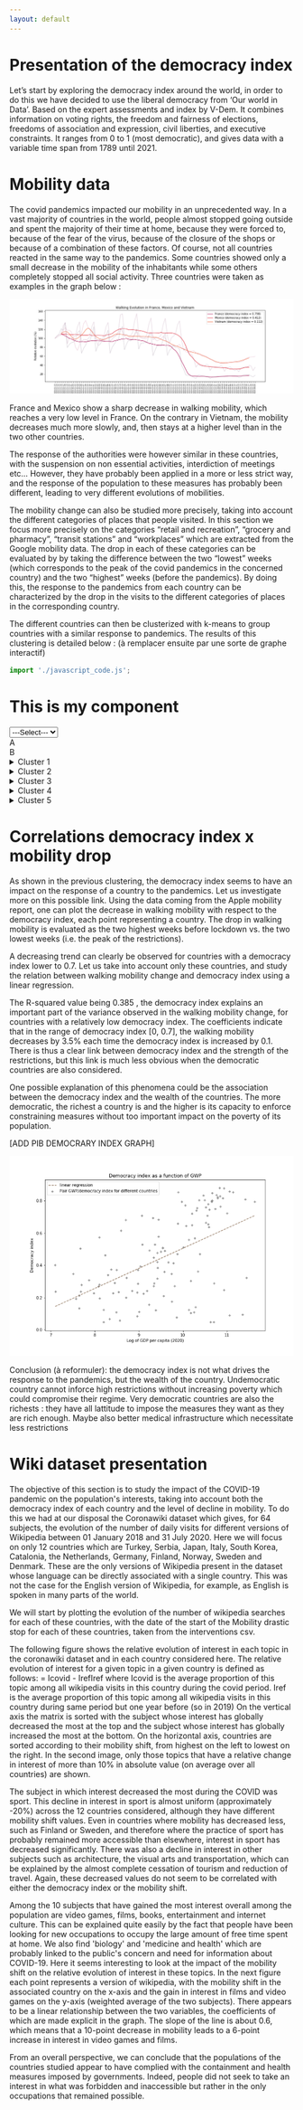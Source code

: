```yaml
---
layout: default
---
```



# Presentation of the democracy index

Let’s start by exploring the democracy index around the world, in order to do this we have decided to use the liberal democracy from ‘Our world in Data’. Based on the expert assessments and index by V-Dem. It combines information on voting rights, the
freedom and fairness of elections, freedoms of association and expression, civil liberties, and executive constraints. It ranges from 0 to 1 (most democratic), and gives data with a variable time span from 1789 until 2021.










# Mobility data

The covid pandemics impacted our mobility in an unprecedented way. In a vast majority of countries in the world, people almost stopped going outside and spent the majority of their time at home, because they were forced to, because of the fear of the virus, because of the closure of the shops or because of a combination of these factors. Of course, not all countries reacted in the same way to the pandemics. Some countries showed only a small decrease in the mobility of the inhabitants while some others completely stopped all social activity. Three countries were taken as examples in the graph below :

![plot_walking_evolution](images/walking_evolution_fr_me_viet.png)




France and Mexico show a sharp decrease in walking mobility, which reaches a very low level in France. On the contrary in Vietnam, the mobility decreases much more slowly, and, then stays at a higher level than in the two other countries.

The response of the authorities were however similar in these countries, with the suspension on non essential activities, interdiction of meetings etc… However, they have probably been applied in a more or less strict way, and the response of the population to these measures has probably been different, leading to very different evolutions of mobilities.

The mobility change can also be studied more precisely, taking into account the different categories of places that people visited. In this section we focus more precisely on the categories “retail and recreation”, “grocery and pharmacy”, “transit stations” and “workplaces” which are extracted from the Google mobility data. The drop in each of these categories can be evaluated by by taking the difference between the two “lowest” weeks (which corresponds to the peak of the covid pandemics in the concerned country) and the two “highest” weeks (before the pandemics). By doing this, the response to the pandemics from each country can be characterized by the drop in the visits to the different categories of places in the corresponding country.

The different countries can then be clusterized with k-means to group countries with a similar response to pandemics. The results of this clustering is detailed below : (à remplacer ensuite par une sorte de graphe interactif)

```js script
import './javascript_code.js';
```
# This is my component


<html>
<label for="registration_select"></label>
<select id="registration_selection" name="registration">
     <option value = "select"> ---Select--- </option>
     <option value = "option1"><h1>Option A  </h1></option>
     <option value = "option2"> Option B </option>
</select>

<section id = "show_option_A" style="display: block;">A</section>
<section id = "show_option_B" style="display: block;">B</section>

<script src="{{ '/javascript_code.js' | relative_url }}"></script>
<script src='javascript_code.js'></script>

</html>







<details><summary>Cluster 1</summary>
<p>

#### Cluster 1

Countries : ['United Arab Emirates', 'Austria', 'Bosnia and Herzegovina', 'Bangladesh', 'Belgium', 'Chile', 'Costa Rica', 'Cape Verde', 'Dominican Republic', 'Egypt', 'France', 'United Kingdom', 'Ghana', 'Greece', 'Guatemala', 'Croatia', 'Ireland', 'Israel', 'Iraq', 'Italy', 'Kazakhstan', 'Lebanon', 'Luxembourg', 'Moldova', 'North Macedonia', 'Malta', 'Malaysia', 'Namibia', 'Poland', 'Portugal', 'Paraguay', 'Romania', 'Russia', 'Rwanda', 'Saudi Arabia', 'Slovenia', 'Slovakia', 'Turkey', 'Trinidad and Tobago', 'Ukraine', 'Uganda', 'Venezuela', 'Zimbabwe']

Democracy index distribution:



Centroid of the cluster :
retail_and_recreation -74.2 %
grocery_and_pharmacy -49.7 %
transit_stations -74.1 %
workplaces -62.7 %

Analysis : This cluster contains a high number of countries. It seems to be the most popular restrictions genotype over the world, with an important decrease in the visits to “retail and recreation” places and transit stations. This decrease was less important for vital shops (“grocery and pharmacy”). An important part of democratic countries (democracy index > 0.6) have followed this path. The other part is mostly in the cluster 4.
</p>
</details>


<details><summary>Cluster 2</summary>
<p>
#### Cluster 2 :

Countries : ['Burkina Faso', 'Bahrain', 'Benin', 'Belarus', 'Cameroon', 'Haiti', 'Japan', 'Cambodia', 'Latvia', 'Mali', 'Mozambique', 'Niger', 'Papua New Guinea', 'Sweden', 'Senegal', 'Togo', 'Thailand', 'Tanzania', 'Yemen', 'Zambia']

Democracy index distribution:


Centroid of the cluster :
retail_and -34.02142857142858 %
grocery_an -21.007142857142856 %
transit_st -40.910714285714285 %
workplaces -32.40357142857143 %

Analysis : Cluster with light restrictions. Mostly composed of undemocratic countries. This is quite surprising as we could expect undemocratic countries to impose the hardest restrictions while the contrary seems to happen.
</p>
</details>


<details><summary>Cluster 3</summary>
<p>

#### Cluster 3 :

Countries : ['Argentina', 'Barbados', 'Bolivia', 'Botswana', 'Colombia', 'Ecuador', 'Spain', 'Georgia', 'Honduras', 'India', 'Jordan', 'Kyrgyzstan', 'Kuwait', 'Sri Lanka', 'Morocco', 'Mauritius', 'Nepal', 'New Zealand', 'Panama', 'Peru', 'Philippines', 'Pakistan', 'Serbia', 'El Salvador', 'South Africa']

Democracy index distribution:


Centroid of the cluster :
retail_and -85.15714285714286 %
grocery_an -69.57428571428572 %
transit_st -82.91428571428571 %
workplaces -78.62857142857143 %

Analysis : Hardest lockdown. What is remarkable here is that the countries with the hardest restrictions on people’s mobility are almost exclusively countries with a moderate democracy index. One probable explanation is that it was impossible on democratic countries to go as far in the restrictions without violating the rule of law. As undemocratic countries are often quite poor, it is probably impossible for them to impose such severe restrictions without durably impacting an already fragile economy.
</p>
</details>


<details><summary>Cluster 4</summary>
<p>

#### Cluster 4 :

Countries : ['Afghanistan', 'Angola', 'Australia', 'Bulgaria', 'Brazil', 'Canada', 'Switzerland', 'Czechia', 'Germany', 'Denmark', 'Estonia', 'Finland', 'Fiji', 'Gabon', 'Hungary', 'Indonesia', 'Jamaica', 'Kenya', 'Laos', 'Lithuania', 'Libya', 'Mexico', 'Nigeria', 'Nicaragua', 'Netherlands', 'Norway', 'Oman', 'Qatar', 'Singapore', 'Tajikistan', 'United States', 'Uruguay', 'Vietnam']

Democracy index distribution:


Centroid of the cluster :
retail_and -57.41991341991342 %
grocery_an -34.430735930735935 %
transit_st -60.62121212121212 %
workplaces -51.4025974025974 %

Analysis : Cluster with moderate restrictions. A majority of the democratic countries is contained in this cluster. This is the more balanced cluster, with a moderate decrease in the visits to “retail and recreation” places and “transit stations”, and a light decrease in the visits to vital shops. The impact on work is also moderate.
</p>
</details>


<details><summary>Cluster 5</summary>
<p>

#### Cluster 5 :

Countries : ['Hong Kong', 'South Korea', 'Mongolia', 'Taiwan']

Democracy index distribution:


Centroid of the cluster :
retail_and -12.696428571428577 %
grocery_an -4.464285714285715 %
transit_st -11.321428571428562 %
workplaces -16.94642857142857 %

Analysis : Cluster with almost no restrictions. It is difficult to interpret on the democracy index as there are very few countries in this cluster.

</p>
</details>



# Correlations democracy index x mobility drop

As shown in the previous clustering, the democracy index seems to have an impact on the response of a country to the pandemics. Let us investigate more on this possible link. Using the data coming from the Apple mobility report, one can plot the decrease in walking mobility with respect to the democracy index, each point representing a country. The drop in walking mobility is evaluated as the two highest weeks before lockdown vs. the two lowest weeks (i.e. the peak of the restrictions).


A decreasing trend can clearly be observed for countries with a democracy index lower to 0.7. Let us take into account only these countries, and study the relation between walking mobility change and democracy index using a linear regression.



The R-squared value being 0.385 , the democracy index explains an important part of the variance observed in the walking mobility change, for countries with a relatively low democracy index. The coefficients indicate that in the range of democracy index [0, 0.7], the walking mobility decreases by 3.5% each time the democracy index is increased by 0.1. There is thus a clear link between democracy index and the strength of the restrictions, but this link is much less obvious when the democratic countries are also considered. 

One possible explanation of this phenomena could be the association between the democracy index and the wealth of the countries. The more democratic, the richest a country is and the higher is its capacity to enforce constraining measures without too important impact on the poverty of its population.

[ADD PIB DEMOCRARY INDEX GRAPH]

![plot_gdp_dem_index](images/gdp_dem_index.png)



Conclusion (à reformuler): the democracy index is not what drives the response to the pandemics, but the wealth of the country. Undemocratic country cannot inforce high restrictions without increasing poverty which could compromise their regime.
Very democratic countries are also the richests : they have all lattitude to impose the measures they want as they are rich enough. Maybe also better medical infrastructure which necessitate less restrictions










# Wiki dataset presentation


The objective of this section is to study the impact of the COVID-19 pandemic on the population's interests, taking into account both the democracy index of each country and the level of decline in mobility. To do this we had at our disposal the Coronawiki dataset which gives, for 64 subjects, the evolution of the number of daily visits for different versions of Wikipedia between 01 January 2018 and 31 July 2020. Here we will focus on only 12 countries which are Turkey, Serbia, Japan, Italy, South Korea, Catalonia, the Netherlands, Germany, Finland, Norway, Sweden and Denmark. These are the only versions of Wikipedia present in the dataset whose language can be directly associated with a single country. This was not the case for the English version of Wikipedia, for example, as English is spoken in many parts of the world.

We will start by plotting the evolution of the number of wikipedia searches for each of these countries, with the date of the start of the Mobility drastic stop for each of these countries, taken from the interventions csv.




The following figure shows the relative evolution of interest in each topic in the coronawiki dataset and in each country considered here. The relative evolution of interest for a given topic in a given country is defined as follows: 
= Icovid - IrefIref where Icovid is the average proportion of this topic among all wikipedia visits in this country during the covid period. Iref is the average proportion of this topic among all wikipedia visits in this country during same period but one year before (so in 2019)
On the vertical axis the matrix is sorted with the subject whose interest has globally decreased the most at the top and the subject whose interest has globally increased the most at the bottom. On the horizontal axis, countries are sorted according to their mobility shift, from highest on the left to lowest on the right. 
In the second image, only those topics that have a relative change in interest of more than 10% in absolute value (on average over all countries) are shown.

The subject in which interest decreased the most during the COVID was sport. 
This decline in interest in sport is almost uniform (approximately -20%) across the 12 countries considered, although they have different mobility shift values. Even in countries where mobility has decreased less, such as Finland or Sweden, and therefore where the practice of sport has probably remained more accessible than elsewhere, interest in sport has decreased significantly. There was also a decline in interest in other subjects such as architecture, the visual arts and transportation, which can be explained by the almost complete cessation of tourism and reduction of travel. Again, these decreased values do not seem to be correlated with either the democracy index or the mobility shift.

Among the 10 subjects that have gained the most interest overall among the population are video games, films, books, entertainment and internet culture. This can be explained quite easily by the fact that people have been looking for new occupations to occupy the large amount of free time spent at home. We also find 'biology' and 'medicine and health' which are probably linked to the public's concern and need for information about COVID-19. Here it seems interesting to look at the impact of the mobility shift on the relative evolution of interest in these topics. In the next figure each point represents a version of wikipedia, with the mobility shift in the associated country on the x-axis and the gain in interest in films and video games on the y-axis (weighted average of the two subjects). There appears to be a linear relationship between the two variables, the coefficients of which are made explicit in the graph. The slope of the line is about 0.6, which means that a 10-point decrease in mobility leads to a 6-point increase in interest in video games and films.

From an overall perspective, we can conclude that the populations of the countries studied appear to have complied with the containment and health measures imposed by governments. Indeed, people did not seek to take an interest in what was forbidden and inaccessible but rather in the only occupations that remained possible.


